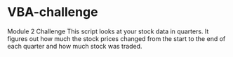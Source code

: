 # VBA-challenge
Module 2 Challenge
This script looks at your stock data in quarters. It figures out how much the stock prices changed from the start to the end of each quarter and how much stock was traded.
